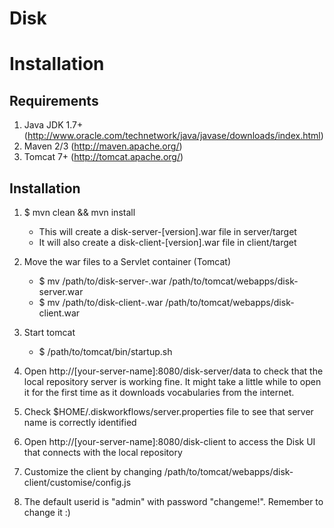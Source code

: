 # Disk


Installation
=============
Requirements
------------
1. Java JDK 1.7+ (http://www.oracle.com/technetwork/java/javase/downloads/index.html)
2. Maven 2/3 (http://maven.apache.org/)
3. Tomcat 7+ (http://tomcat.apache.org/)

Installation
-------------
1. $ mvn clean && mvn install
	- This will create a disk-server-[version].war file in server/target
	- It will also create a disk-client-[version].war file in client/target

2. Move the war files to a Servlet container (Tomcat)
	- $ mv /path/to/disk-server-<version>.war /path/to/tomcat/webapps/disk-server.war
	- $ mv /path/to/disk-client-<version>.war /path/to/tomcat/webapps/disk-client.war

3. Start tomcat
	- $ /path/to/tomcat/bin/startup.sh

4. Open http://[your-server-name]:8080/disk-server/data to check that the local repository server is working fine. It might take a little while to open it for the first time as it downloads vocabularies from the internet.

5. Check $HOME/.diskworkflows/server.properties file to see that server name is correctly identified

6. Open http://[your-server-name]:8080/disk-client to access the Disk UI that connects with the local repository

7. Customize the client by changing /path/to/tomcat/webapps/disk-client/customise/config.js

8. The default userid is "admin" with password "changeme!". Remember to change it :)


  
